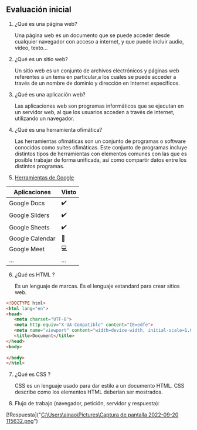 ## Evaluación inicial

1. ¿Qué es una página web?

    Una página web es un documento que se puede acceder desde cualquier navegador con acceso a internet, y que puede incluir audio, vídeo, texto...

2. ¿Qué es un sitio web?

    Un sitio web es un conjunto de archivos electrónicos y páginas web referentes a un tema en particular,a los cuales se puede acceder a través de un nombre de dominio y dirección en Internet específicos.

3. ¿Qué es una aplicación web?

    Las aplicaciones web son programas informáticos que se ejecutan en un servidor web, al que los usuarios acceden a través de internet, utilizando un navegador.

4. ¿Qué es una herramienta ofimática?

    Las herramientas ofimáticas son un conjunto de programas o software conocidos como suites ofimáticas. Este conjunto de programas incluye distintos tipos de herramientas con elementos comunes con las que es posible trabajar de forma unificada, así como compartir datos entre los distintos programas.
    
5. [Herramientas de Google](https://www.google.com/intl/es-419/chrome/browser-tools/)

| Aplicaciones | Visto |
| ------------ | ------|
| Google Docs | :heavy_check_mark: |
| Google Sliders | :heavy_check_mark: |
| Google Sheets | :heavy_check_mark: |
| Google Calendar | :calendar: |
| Google Meet | :computer: |
| ... | ... |

6. ¿Qué es HTML ?

    Es un lenguaje de marcas. Es el lenguaje estandard para crear sitios web.
    
 ```html
<!DOCTYPE html>
<html lang="en">
<head>
    <meta charset="UTF-8">
    <meta http-equiv="X-UA-Compatible" content="IE=edfe">
    <meta name="viewport" content="width=device-width, initial-scale=1.0">
    <title>Document</title>
</head>
<body>
    
</body>
</html>
```

7. ¿Qué es CSS ?
    
    CSS es un lenguaje usado para dar estilo a un documento HTML. CSS describe como los
elementos HTML deberían ser mostrados.

8. Flujo de trabajo (navegador, petición, servidor y respuesta):

 [!Respuesta]("[C:\Users\ainao\Pictures\Captura de pantalla 2022-09-20 115632.png](https://raw.githubusercontent.com/ainaorozcogonzalez/M4UF1A2_DocumentarConMarkdown_AinaOrozcoGonzalez/main/Captura%20de%20pantalla%202022-09-20%20115632.png)")
